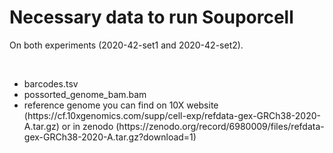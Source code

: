 # Necessary data to run Souporcell

On both experiments (2020-42-set1 and 2020-42-set2).

<br>
<ul>
<li> barcodes.tsv</li>
<li> possorted_genome_bam.bam</li>
<li> reference genome you can find on 10X website (https://cf.10xgenomics.com/supp/cell-exp/refdata-gex-GRCh38-2020-A.tar.gz) or in zenodo (https://zenodo.org/record/6980009/files/refdata-gex-GRCh38-2020-A.tar.gz?download=1)</li>
</ul>
